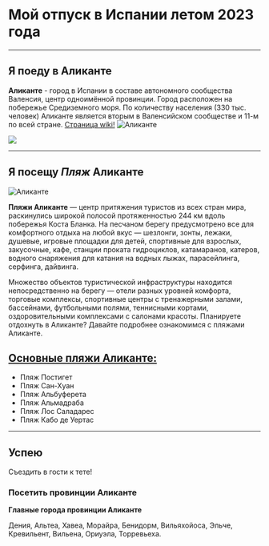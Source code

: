 # Мой отпуск в Испании летом 2023 года

---
## Я поеду в **Аликанте**

**Аликанте** - город в Испании в составе автономного сообщества Валенсия, центр одноимённой провинции. Город расположен на побережье Средиземного моря. По количеству населения (330 тыс. человек) Аликанте является вторым в Валенсийском сообществе и 11-м по всей стране. [Cтраница wiki!](https://ru.wikipedia.org/wiki/%D0%90%D0%BB%D0%B8%D0%BA%D0%B0%D0%BD%D1%82%D0%B5)
![Аликанте](https://kurleut-invest.com/upload/userfiles/images/Alikante.jpg)

![](benidorm-gorod-alikante-ispaniya.jpg)

---
## Я посещу **_Пляж_ Аликанте**

![Аликанте](https://iespanol.ru/wp-content/uploads/2019/01/playa-alicante.gif)

**Пляжи Аликанте** — центр притяжения туристов из всех стран мира, раскинулись широкой полосой протяженностью 244 км вдоль побережья Коста Бланка. На песчаном берегу предусмотрено все для комфортного отдыха на любой вкус — шезлонги, зонты, лежаки, душевые, игровые площадки для детей, спортивные для взрослых, закусочные, кафе, станции проката гидроциклов, катамаранов, катеров, водного снаряжения для катания на водных лыжах, парасейлинга, серфинга, дайвинга.

Множество объектов туристической инфраструктуры находится непосредственно на берегу — отели разных уровней комфорта, торговые комплексы, спортивные центры с тренажерными залами, бассейнами, футбольными полями, теннисными кортами, оздоровительными комплексами с салонами красоты. Планируете отдохнуть в Аликанте? Давайте подробнее ознакомимся с пляжами Аликанте.

## [Основные пляжи Аликанте:](https://iespanol.ru/playa-alicante.html#:~:text=%D0%9B%D1%83%D1%87%D1%88%D0%B8%D0%B5%20%D0%BF%D0%BB%D1%8F%D0%B6%D0%B8%20%D0%90%D0%BB%D0%B8%D0%BA%D0%B0%D0%BD%D1%82%D0%B5%3A%20%D0%BE%D0%BF%D0%B8%D1%81%D0%B0%D0%BD%D0%B8%D0%B5%2C%20%D1%84%D0%BE%D1%82%D0%BE%2C%20%D0%BF%D0%BB%D1%8E%D1%81%D1%8B%20%D0%B8%20%D0%BC%D0%B8%D0%BD%D1%83%D1%81%D1%8B)

* Пляж Постигет
* Пляж Сан-Хуан 
* Пляж Альбуферета
* Пляж Альмадраба
* Пляж Лос Саладарес
* Пляж Кабо де Уертас

---
## Успею

Съездить в гости к тете!
### Посетить провинции Аликанте

**Главные города провинции Аликанте**

Дения, Альтеа, Хавеа, Морайра, Бенидорм, Вильяхойоса, Эльче, Кревильент, Вильена, Ориуэла, Торревьеха.

